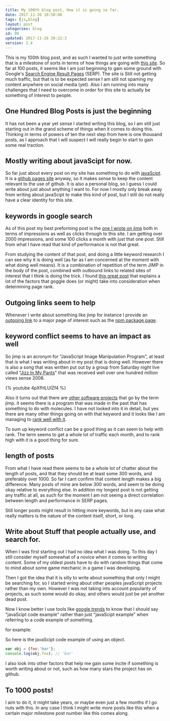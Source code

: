 ```yaml
---
title: My 100th blog post, How it is going so far.
date: 2017-11-26 18:50:00
tags: [js,blog]
layout: post
categories: blog
id: 99
updated: 2017-11-26 20:22:3
version: 1.4
---
```


This is my 100th blog post, and as such I wanted to just write something that is a milestone of sorts in terms of how things are going with [this site](/). So far at 100 posts, it seems like I am just beginning to gain some ground with Google's [Search Engine Result Pages](https://en.wikipedia.org/wiki/Search_engine_results_page) (SERP). The site is Still not getting much traffic, but that is to be expected sense I am still not spaming my content anywhere on social media (yet). Also I am running into many challenges that I need to overcome in order for this site to actually be something of interest to people.

<!-- more -->

## One Hundred Blog Posts is just the beginning

It has not been a year yet sense I started writing this blog, so I am still just starting out in the grand scheme of things when it comes to doing this. Thinking in terms of powers of ten the next step from here is one thousand posts, as I approach that I will suspect I will really begin to start to gain some real traction.

## Mostly writing about javaScipt for now.

So far just about every post on my site has something to do with [javaScipt](https://en.wikipedia.org/wiki/JavaScript). It is a [github pages site](https://pages.github.com/) anyway, so it makes sense to keep the content relevant to the use of github. It is also a personal blog, so I guess I could write about just about anything I want to. For now I mostly only break away from writing about javaScipt to make this kind of post, but I still do not really have a clear identity for this site.

## keywords in google search

As of this post my best preforming post is the [one I wrote on jimp](/2017/04/10/nodejs-jimp/) both in terms of impressions as well as clicks through to this site. I am getting over 2000 impressions, and some 100 clicks a month with just that one post. Still from what I have read that kind of performance is not that great.

From studying the content of that post, and doing a little keyword research I can see why it is doing well (as far as I am concerned at the moment with what doing well means). It is a combination of repetition of the term JIMP in the body of the post, combined with outbound links to related sites of interest that I think is doing the trick. I found [this great post](https://backlinko.com/google-ranking-factors) that explains a lot of the factors that goggle does (or might) take into consideration when determining page rank.

## Outgoing links seem to help

Whenever I write about something like jimp for instance I provide an [outgoing link](https://github.com/oliver-moran/jimp) to a major page of interest such as the [npm package page](https://www.npmjs.com/package/jimp).

## keyword conflict seems to have an impact as well

So jimp is an acronym for "JavaScript Image Manipulation Program", at least that is what I was writing about in my post that is doing well. However there is also a song that was written put out by a group from Saturday night live called "[Jizz In My Pants](https://www.youtube.com/watch?v=4pXfHLUlZf4)" that was received well over one hundred million views sense 2008.

{% youtube 4pXfHLUlZf4 %}

Also it turns out that there are [other software projects](http://www.chem.tamu.edu/jimp/index.html) that go by the term jimp. it seems there is a program that was made in the past that has something to do with molecules. I have not looked into it in detail, but yes there are many other things going on with that keyword and it looks like I am managing to [rank well with it](https://www.google.com/search?q=jimp&oq=jimp).

To sum up keyword conflict can be a good thing as it can seem to help with rank. The term seems to get a whole lot of traffic each month, and to rank high with it is a good thing for sure.

## length of posts

From what I have read there seems to be a whole lot of chatter about the length of posts, and that they should be at least some 300 words, and preferably over 1000. So far I cant confirm that content length makes a big difference. Many posts of mine are below 300 words, and seem to be doing okay relative to everything else. In addition my longest post is not getting any traffic at all, as such for the moment I am not seeing a direct correlation between length and performance in SERP pages.

Still longer posts might result in hitting more keywords, but in any case what really matters is the nature of the content itself, short, or long.

## Write about Stuff that people actually use, and search for.

When I was first starting out I had no idea what I was doing. To this day I still consider myself somewhat of a novice when it comes to writing content. Some of my oldest posts have to do with random things that come to mind about some game mechanic in a game I was developing. 

Then I got the idea that it is silly to write about something that only I might be searching for, so I started wring about other peoples javaScript projects rather than my own. However I was not taking into account popularity of projects, as such some would do okay, and others would just be yet another dead post. 

Now I know better I use tools like [google trends](https://trends.google.com/trends/explore?q=javascript%20example,javascript%20game,javascript%20tutorials,javascript%20code,javascript%20hello%20world) to know that I should say "javaScipt code example" rather than just "javaScipt example" when referring to a code example of something.

for example:

So here is the javaScipt code example of using an object.

```js
var obj = {foo:'bar'};
console.log(obj.foo); // 'bar'
```

I also look into other factors that help me gain some incite if something is worth writing about or not, such as how many stars the project has on github.

## To 1000 posts!

I aim to do it, it might take years, or maybe even just a few months if I go nuts with this. In any case I think I might write more posts like this when a certain major milestone post number like this comes along.